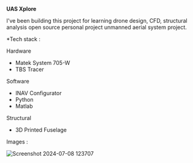 **UAS Xplore** <br>

I've been building this project for learning drone design, CFD, structural analysis open source personal project unmanned aerial system project. <br>

*Tech stack :<br>

Hardware
- Matek System 705-W <br>
- TBS Tracer<br>

Software
- INAV Configurator
- Python
- Matlab

Structural
- 3D Printed Fuselage<br>

Images :

![Screenshot 2024-07-08 123707](https://github.com/kucingkuro/UAV-Xplore/assets/112769418/76d5f2be-bc8f-429d-8fac-6ab8ea2e946e)
